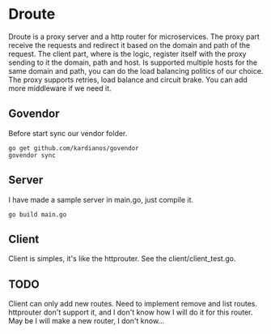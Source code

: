 # Droute

Droute is a proxy server and a http router for microservices. The proxy part
receive the requests and redirect it based on the domain and path of the
request. The client part, where is the logic, register itself with the proxy
sending to it the domain, path and host. Is supported multiple hosts for the same
domain and path, you can do the load balancing politics of our choice. The proxy supports
retries, load balance and circuit brake. You can add more middleware if we need
it.

## Govendor

Before start sync our vendor folder.

```
go get github.com/kardianos/govendor
govendor sync
```

## Server

I have made a sample server in main.go, just compile it.

```
go build main.go
```

## Client

Client is simples, it's like the httprouter. See the client/client_test.go.

## TODO

Client can only add new routes. Need to implement remove and list routes.
httprouter don't support it, and I don't know how I will do it for this router.
May be I will make a new router, I don't know...
